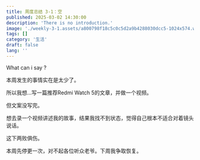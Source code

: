 ```yaml
---
title: 周度总结 3-1：空
published: 2025-03-02 14:30:00
description: 'There is no introduction.'
image: './weekly-3-1.assets/a800798f18c5c0c5d2a9b4288030dcc5-1024x574.webp'
tags: []
category: '生活'
draft: false 
lang: ''
---
```


What can i say ?

本周发生的事情实在是太少了。

所以我想…写一篇推荐Redmi Watch 5的文章，并做一个视频。

但文案没写完。

想去录一个视频讲述我的故事，结果我找不到状态，觉得自己根本不适合对着镜头说话。

这下两败俱伤。

本周先停更一次，对不起各位听众老爷。下周我争取恢复。
